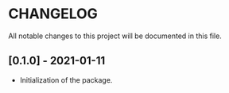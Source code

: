 # CHANGELOG

All notable changes to this project will be documented in this file.

## [0.1.0] - 2021-01-11

- Initialization of the package.

